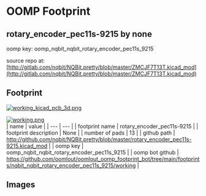 # OOMP Footprint  
## rotary_encoder_pec11s-9215  by none  
  
oomp key: oomp_nqbit_nqbit_rotary_encoder_pec11s_9215  
  
source repo at: [http://gitlab.com/nqbit/NQBit.pretty/blob/master/ZMCJF7T13T.kicad_mod](http://gitlab.com/nqbit/NQBit.pretty/blob/master/ZMCJF7T13T.kicad_mod)  
## Footprint  
  
[![working_kicad_pcb_3d.png](working_kicad_pcb_3d_600.png)](working_kicad_pcb_3d.png)  
  
[![working.png](working_600.png)](working.png)  
| name | value | 
| --- | --- | 
| footprint name | rotary_encoder_pec11s-9215 | 
| footprint description | None | 
| number of pads | 13 | 
| github path | http://github.com/nqbit/NQBit.pretty/blob/master/rotary_encoder_pec11s-9215.kicad_mod | 
| oomp key | oomp_nqbit_nqbit_rotary_encoder_pec11s_9215 | 
| oomp bot github | https://github.com/oomlout/oomlout_oomp_footprint_bot/tree/main/footprints/nqbit_nqbit_rotary_encoder_pec11s_9215/working | 
## Images  
